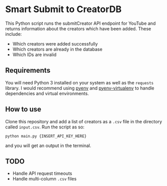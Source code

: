 # Smart Submit to CreatorDB

This Python script runs the submitCreator API endpoint for YouTube and returns information about the creators which have been added. These include:

- Which creators were added successfully
- Which creators are already in the database
- Which IDs are invalid

## Requirements

You will need Python 3 installed on your system as well as the `requests` library. I would recommend using [pyenv](https://github.com/pyenv/pyenv) and [pyenv-virtualenv](https://github.com/pyenv/pyenv-virtualenv) to handle dependencies and virtual environments.

## How to use

Clone this repository and add a list of creators as a `.csv` file in the directory called `input.csv`. Run the script as so:

```
python main.py {INSERT_API_KEY_HERE}
```

and you will get an output in the terminal.

## TODO

- Handle API request timeouts
- Handle multi-column `.csv` files

